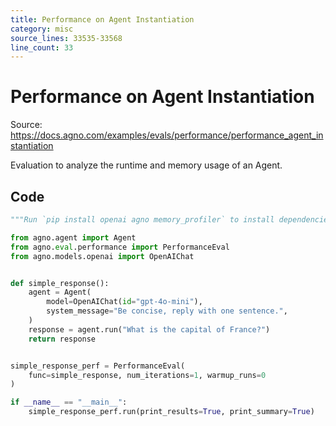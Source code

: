 ```yaml
---
title: Performance on Agent Instantiation
category: misc
source_lines: 33535-33568
line_count: 33
---
```


# Performance on Agent Instantiation
Source: https://docs.agno.com/examples/evals/performance/performance_agent_instantiation

Evaluation to analyze the runtime and memory usage of an Agent.

## Code

```python
"""Run `pip install openai agno memory_profiler` to install dependencies."""

from agno.agent import Agent
from agno.eval.performance import PerformanceEval
from agno.models.openai import OpenAIChat


def simple_response():
    agent = Agent(
        model=OpenAIChat(id="gpt-4o-mini"),
        system_message="Be concise, reply with one sentence.",
    )
    response = agent.run("What is the capital of France?")
    return response


simple_response_perf = PerformanceEval(
    func=simple_response, num_iterations=1, warmup_runs=0
)

if __name__ == "__main__":
    simple_response_perf.run(print_results=True, print_summary=True)
```


